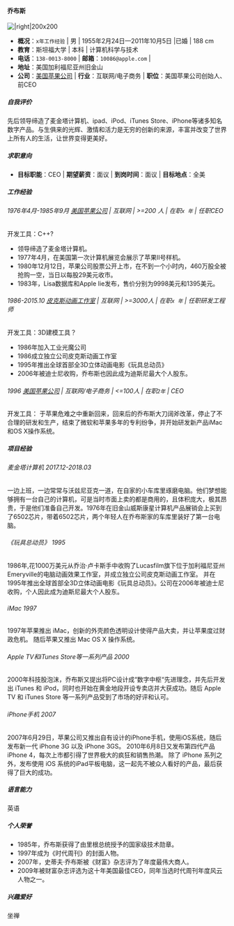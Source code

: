 #### 乔布斯
![|right|200x200](http://g.hiphotos.baidu.com/baike/pic/item/a08b87d6277f9e2fc11760a11630e924b899f37d.jpg)

- **概况**：`x年工作经验` | 男 | 1955年2月24日—2011年10月5日 |已婚 | 188 cm
- **教育**：斯坦福大学 | 本科 | 计算机科学与技术
- **电话**：`138-0013-8000` | **邮箱**：`10086@apple.com` |
- **地址**：美国加利福尼亚州旧金山
- **公司**：[美国苹果公司](https://www.apple.com) | **行业**：互联网/电子商务 | **职位**：美国苹果公司创始人、前CEO

##### 自我评价
先后领导缔造了麦金塔计算机、ipad、iPod、iTunes Store、iPhone等诸多知名数字产品。与生俱来的光辉、激情和活力是无穷的创新的来源，丰富并改变了世界上所有人的生活，让世界变得更美好。

##### 求职意向
- **目标职能**：CEO | **期望薪资**：面议 | **到岗时间**：面议 | **目标地点**：全美

##### 工作经验
###### 1976年4月-1985年9月 [美国苹果公司](http://www.apple.com)  |  互联网  |  >=200 人 |  在职`x 年` |  任职CEO
开发工具：C++?
- 领导缔造了麦金塔计算机。
- 1977年4月，在美国第一次计算机展览会展示了苹果Ⅱ号样机。
- 1980年12月12日，苹果公司股票公开上市，在不到一个小时内，460万股全被抢购一空，当日以每股29美元收市。
- 1983年，Lisa数据库和Apple Iie发布，售价分别为9998美元和1395美元。

###### 1986-2015.10 [皮克斯动画工作室](https://www.pixar.com) | 互联网 | >=3000人 | 在职`x 年` | 任职研发工程师
开发工具：3D建模工具？
-  1986年加入工业光魔公司
-  1986成立独立公司皮克斯动画工作室
- 1995年推出全球首部全3D立体动画电影《玩具总动员》
- 2006年被迪士尼收购，乔布斯也因此成为迪斯尼最大个人股东。

###### 1996  [美国苹果公司](https://www.apple.com)  | 互联网/电子商务 | <=100人 | 在职`2年` |  CEO
开发工具：
于苹果危难之中重新回来，回来后的乔布斯大刀阔斧改革，停止了不合理的研发和生产，结束了微软和苹果多年的专利纷争，并开始研发新产品iMac和OS X操作系统。

##### 项目经验
###### 麦金塔计算机 2017.12-2018.03
一边上班，一边常常与沃兹尼亚克一道，在自家的小车库里琢磨电脑。他们梦想能够拥有一台自己的计算机，可是当时市面上卖的都是商用的，且体积庞大，极其昂贵，于是他们准备自己开发。1976年在旧金山威斯康星计算机产品展销会上买到了6502芯片，带着6502芯片，两个年轻人在乔布斯家的车库里装好了第一台电脑。

###### 《玩具总动员》 1995
1986年,花1000万美元从乔治·卢卡斯手中收购了Lucasfilm旗下位于加利福尼亚州Emeryville的电脑动画效果工作室，并成立独立公司皮克斯动画工作室。
并在1995年推出全球首部全3D立体动画电影《玩具总动员》。公司在2006年被迪士尼收购，个人因此成为迪斯尼最大个人股东。

###### iMac 1997
1997年苹果推出 iMac，创新的外壳颜色透明设计使得产品大卖，并让苹果度过财政危机。
 随后苹果又推出 Mac OS X 操作系统。

###### Apple TV和iTunes Store等一系列产品 2000
2000年科技股泡沫，乔布斯又提出将PC设计成“数字中枢“先进理念，并先后开发出 iTunes 和 iPod，同时也开始在黄金地段开设专卖店并大获成功。随后 Apple TV 和 iTunes Store 等一系列产品受到了市场的好评和认可。

###### iPhone手机 2007
2007年6月29日，苹果公司又推出自有设计的iPhone手机，使用iOS系统，随后发布新一代 iPhone 3G 以及 iPhone 3GS。
2010年6月8日又发布第四代产品 iPhone 4，每次上市都引得了世界极大的疯狂和销售热潮。
除了 iPhone 系列之外，发布使用 iOS 系统的iPad平板电脑，这一起先不被众人看好的产品，最后获得了巨大的成功。

##### 语言能力
英语

##### 个人荣誉
- 1985年，乔布斯获得了由里根总统授予的国家级技术勋章。
- 1997年成为《时代周刊》的封面人物。
- 2007年，史蒂夫·乔布斯被《财富》杂志评为了年度最伟大商人。　
- 2009年被财富杂志评选为这十年美国最佳CEO，同年当选时代周刊年度风云人物之一。

##### 兴趣爱好
坐禅